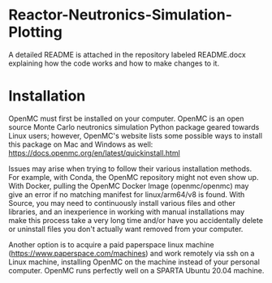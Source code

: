 # Reactor-Neutronics-Simulation-Plotting

A detailed README is attached in the repository labeled README.docx explaining how the code works and how to make changes to it.

# Installation

OpenMC must first be installed on your computer. OpenMC is an open source Monte Carlo neutronics simulation Python package geared towards Linux users; however, OpenMC's website lists some possible ways to install this package on Mac and Windows as well: https://docs.openmc.org/en/latest/quickinstall.html

Issues may arise when trying to follow their various installation methods. For example, with Conda, the OpenMC repository might not even show up. With Docker, pulling the OpenMC Docker Image (openmc/openmc) may give an error if no matching manifest for linux/arm64/v8 is found. With Source, you may need to continuously install various files and other libraries, and an inexperience in working with manual installations may make this process take a very long time and/or have you accidentally delete or uninstall files you don't actually want removed from your computer.

Another option is to acquire a paid paperspace linux machine (https://www.paperspace.com/machines) and work remotely via ssh on a Linux machine, installing OpenMC on the machine instead of your personal computer. OpenMC runs perfectly well on a SPARTA Ubuntu 20.04 machine.
